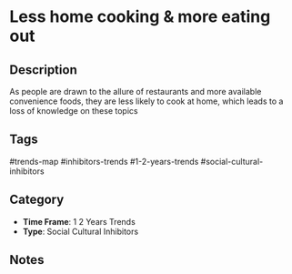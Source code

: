 # Less home cooking & more eating out

## Description
As people are drawn to the allure of restaurants and more available convenience foods, they are less likely to cook at home, which leads to a loss of knowledge on these topics

## Tags
#trends-map #inhibitors-trends #1-2-years-trends #social-cultural-inhibitors

## Category
- **Time Frame**: 1 2 Years Trends
- **Type**: Social Cultural Inhibitors

## Notes
<!-- Add your notes here -->
